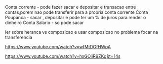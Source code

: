 Conta corrente - pode fazer sacar e depositar e transacao entre contas,porem nao pode transferir para a propria conta corrente
Conta Poupanca - sacar , depositar e pode ter um % de juros para render o dinheiro
Conta Salario - so pode sacar



ler sobre heranca vs composicao
e usar composicao no problema
focar na transferencia

https://www.youtube.com/watch?v=wfMtDGfHWpA

https://www.youtube.com/watch?v=hxGOiiR9ZKg&t=14s

